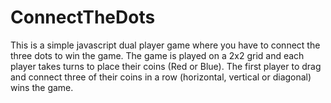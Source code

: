 # ConnectTheDots

This is a simple javascript dual player game where you have to connect the three dots to win the game. The game is played on a 2x2 grid and each player takes turns to place their coins (Red or Blue). The first player to drag and connect three of their coins in a row (horizontal, vertical or diagonal) wins the game.
    
    
